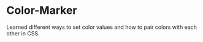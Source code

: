 # Color-Marker
Learned different ways to set color values and how to pair colors with each other in CSS.
